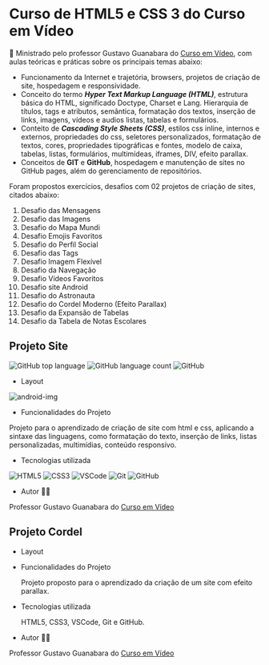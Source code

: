 # Curso de HTML5 e CSS 3 do Curso em Vídeo

:blue_book: Ministrado pelo professor Gustavo Guanabara do [Curso em Vídeo](https://www.cursoemvideo.com/), com aulas teóricas e práticas sobre os principais temas abaixo:

- Funcionamento da Internet e trajetória, browsers, projetos de criação de site, hospedagem e responsividade.
- Conceito do termo ***Hyper Text Markup Language (HTML)***, estrutura básica do HTML, significado Doctype, Charset e Lang. Hierarquia de títulos, tags e atributos, semântica, formatação dos textos, inserção de links, imagens, vídeos e audios listas, tabelas e formulários.
- Conteito de ***Cascading Style Sheets (CSS)***, estilos css inline, internos e externos, propriedades do css, seletores personalizados, formatação de textos, cores, propriedades tipográficas e fontes, modelo de caixa, tabelas, listas, formulários, multimídeas, iframes, DIV, efeito parallax.
- Conceitos de **GIT** e **GitHub**, hospedagem e manutenção de sites no GitHub pages, além do  gerenciamento de repositórios.

 Foram propostos exercícios, desafios com 02 projetos de criação de sites, citados abaixo:

1. Desafio das Mensagens
2. Desafio das Imagens
3. Desafio do Mapa Mundi
4. Desafio Emojis Favoritos
5. Desafio do Perfil Social
6. Desafio das Tags
7. Desafio Imagem Flexível
8. Desafio da Navegação
9. Desafio Vídeos Favoritos
10. Desafio site Android
11. Desafio do Astronauta
12. Desafio do Cordel Moderno (Efeito Parallax)
13. Desafio da Expansão de Tabelas
14. Desafio da Tabela de Notas Escolares

## Projeto Site 
![GitHub top language](https://img.shields.io/github/languages/top/deniseflora/html-css)
![GitHub language count](https://img.shields.io/github/languages/count/deniseflora/html-css)
![GitHub](https://img.shields.io/github/license/deniseflora/html-css)

- Layout

![android-img](https://user-images.githubusercontent.com/98910258/221367782-baf80a80-2cce-4e56-8b13-e16a8ebacdad.png)

- Funcionalidades do Projeto

Projeto para o aprendizado de criação de site com html e css, aplicando a sintaxe das linguagens, como formatação do texto, inserção de links, listas personalizadas, multimídias, conteúdo responsivo.

- Tecnologias utilizada
  
![HTML5](https://img.shields.io/badge/html5-%23E34F26.svg?style=for-the-badge&logo=html5&logoColor=white)
![CSS3](https://img.shields.io/badge/css3-%231572B6.svg?style=for-the-badge&logo=css3&logoColor=white)
![VSCode](https://img.shields.io/badge/Visual_Studio-5C2D91?style=for-the-badge&logo=visual%20studio&logoColor=white)
![Git](https://img.shields.io/badge/git-%23F05033.svg?style=for-the-badge&logo=git&logoColor=white)
![GitHub](https://img.shields.io/badge/github-%23121011.svg?style=for-the-badge&logo=github&logoColor=white)

- Autor :man_teacher:
  
Professor Gustavo Guanabara do [Curso em Vídeo](https://www.cursoemvideo.com/)

## Projeto Cordel

- Layout

- Funcionalidades do Projeto
  
  Projeto proposto para o aprendizado da criação de um site com efeito parallax.

- Tecnologias utilizada
  
  HTML5, CSS3, VSCode, Git e GitHub.

- Autor :man_teacher:

Professor Gustavo Guanabara do [Curso em Vídeo](https://www.cursoemvideo.com/)
